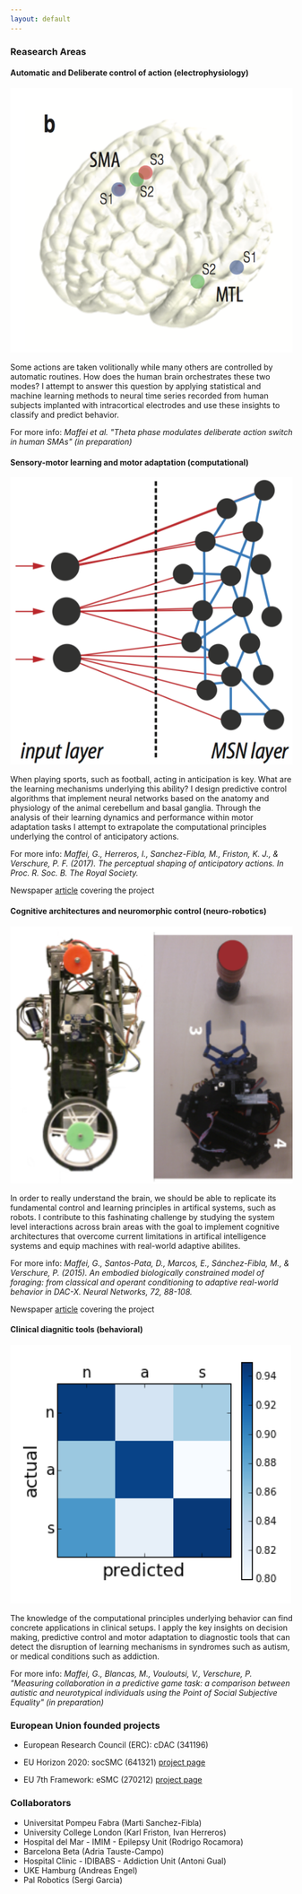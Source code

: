 ```yaml
---
layout: default
---
```


### Reasearch Areas

#### Automatic and Deliberate control of action (electrophysiology)

<img class="other-picture" src="images/img_1.png">

Some actions are taken volitionally while many others are controlled by automatic routines. How does the human brain orchestrates these two modes? I attempt to answer this question by applying statistical and machine learning methods to neural time series recorded from human subjects implanted with intracortical electrodes and use these insights to classify and predict behavior.

For more info: *Maffei et al. "Theta phase modulates deliberate action switch in human SMAs" (in preparation)*


#### Sensory-motor learning and motor adaptation (computational)

<img class="other-picture" src="images/img_2.png">

When playing sports, such as football, acting in anticipation is key. What are the learning mechanisms underlying this ability? I design predictive control algorithms that implement neural networks based on the anatomy and physiology of the animal cerebellum and basal ganglia. Through the analysis of their learning dynamics and performance within motor adaptation tasks I attempt to extrapolate the computational principles underlying the control of anticipatory actions.

For more info: *Maffei, G., Herreros, I., Sanchez-Fibla, M., Friston, K. J., & Verschure, P. F. (2017). The perceptual shaping of anticipatory actions. In Proc. R. Soc. B. The Royal Society.*

Newspaper [article](https://www.catalunyavanguardista.com/la-percepcion-da-forma-a-nuestras-acciones/) covering the project




#### Cognitive architectures and neuromorphic control (neuro-robotics)

<img class="other-picture" src="images/img_3.png">

In order to really understand the brain, we should be able to replicate its fundamental control and learning principles in artifical systems, such as robots. I contribute to this fashinating challenge by studying the system level interactions across brain areas with the goal to implement cognitive architectures that overcome current limitations in artifical intelligence systems and equip machines with real-world adaptive abilites.

For more info: *Maffei, G., Santos-Pata, D., Marcos, E., Sánchez-Fibla, M., & Verschure, P. (2015). An embodied biologically constrained model of foraging: from classical and operant conditioning to adaptive real-world behavior in DAC-X. Neural Networks, 72, 88-108.*

Newspaper [article](https://www.elperiodico.com/es/sociedad/20151219/investigadores-de-la-pompeu-fabra-desarrollan-robot-que-se-comporta-como-rata-4765003) covering the project


#### Clinical diagnitic tools (behavioral)

<img class="other-picture" src="images/img_4.png">

The knowledge of the computational principles underlying behavior can find concrete applications in clinical setups. I apply the key insights on decision making, predictive control and motor adaptation to diagnostic tools that can detect the disruption of learning mechanisms in syndromes such as autism, or medical conditions such as addiction.

For more info: *Maffei, G., Blancas, M., Vouloutsi, V., Verschure, P. "Measuring collaboration in a predictive game task: a comparison between autistic and neurotypical individuals using the Point of Social Subjective Equality" (in preparation)*




### European Union founded projects

* European Research Council (ERC): cDAC (341196)

* EU Horizon 2020: socSMC (641321) [project page](https://socsmcs.eu/)

* EU 7th Framework: eSMC (270212) [project page](http://esmcs.eu/)



### Collaborators

* Universitat Pompeu Fabra (Marti Sanchez-Fibla)
* University College London (Karl Friston, Ivan Herreros)
* Hospital del Mar - IMIM - Epilepsy Unit (Rodrigo Rocamora)
* Barcelona Beta (Adria Tauste-Campo)
* Hospital Clinic - IDIBABS - Addiction Unit (Antoni Gual)
* UKE Hamburg (Andreas Engel)
* Pal Robotics (Sergi Garcia)



